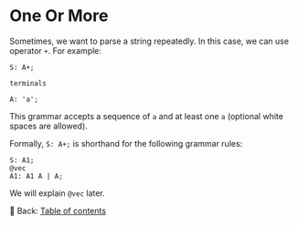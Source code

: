 # One Or More

Sometimes, we want to parse a string repeatedly.
In this case, we can use operator `+`.
For example:

```text
S: A+;

terminals

A: 'a';
```

This grammar accepts a sequence of `a` and at least one `a` (optional white spaces are allowed).

Formally, `S: A+;` is shorthand for the following grammar rules:

```text
S: A1;
@vec
A1: A1 A | A;
```

We will explain `@vec` later.

<!-- :arrow_right:  Next:  -->

:blue_book: Back: [Table of contents](./../README.md)
